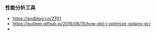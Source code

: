 ### 性能分析工具
* https://andblog.cn/2701
* https://guileen.github.io/2016/06/15/how-did-i-optimize-golang-gc/
* 
